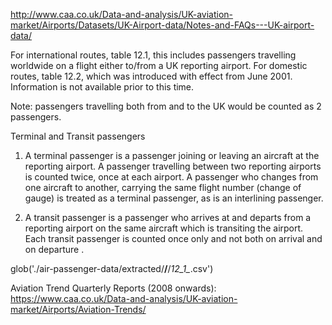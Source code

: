 http://www.caa.co.uk/Data-and-analysis/UK-aviation-market/Airports/Datasets/UK-Airport-data/Notes-and-FAQs---UK-airport-data/

For international routes, table 12.1, this includes passengers travelling worldwide on a flight either to/from a UK reporting airport. For domestic routes, table 12.2, which was introduced with effect from June 2001. Information is not available prior to this time.

Note: passengers travelling both from and to the UK would be counted as 2 passengers.

Terminal and Transit passengers

1) A terminal passenger is a passenger joining or leaving an aircraft at the reporting airport. A passenger travelling between two reporting airports is counted twice, once at each airport. A passenger who changes from one aircraft to another, carrying the same flight number (change of gauge) is treated as a terminal passenger, as is an interlining passenger.

2) A transit passenger is a passenger who arrives at and departs from a reporting airport on the same aircraft which is transiting the airport. Each transit passenger is counted once only and not both on arrival and on departure
.


glob('./air-passenger-data/extracted/**/**/*12_1_*.csv')

Aviation Trend Quarterly Reports (2008 onwards): https://www.caa.co.uk/Data-and-analysis/UK-aviation-market/Airports/Aviation-Trends/
